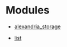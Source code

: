 # Modules

- [alexandria_storage](./alexandria_storage.md)

- [list](./alexandria_storage-list.md)

